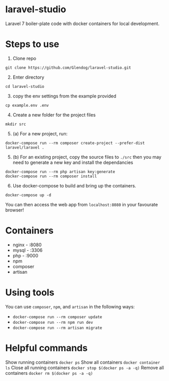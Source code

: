 # laravel-studio
Laravel 7 boiler-plate code with docker containers for local development.

# Steps to use

1) Clone repo
```
git clone https://github.com/Glendog/laravel-studio.git
```
2) Enter directory
```
cd laravel-studio
```
3) copy the env settings from the example provided
```
cp example.env .env
```
4) Create a new folder for the project files
```
mkdir src
```
5) (a) For a new project, run:
```
docker-compose run --rm composer create-project --prefer-dist laravel/laravel .
```
5) (b) For an existing project, copy the source files to `./src` then you may need to generate a new key and install the dependancies
```
docker-compose run --rm php artisan key:generate
docker-compose run --rm composer install
```
6) Use docker-compose to build and bring up the containers.
```
docker-compose up -d
```

You can then access the web app from `localhost:8080` in your favourate browser!

# Containers

- nginx - :8080
- mysql - :3306
- php - :9000
- npm
- composer
- artisan

# Using tools

You can use `composer`, `npm`, and `artisan` in the following ways:

- `docker-compose run --rm composer update`
- `docker-compose run --rm npm run dev`
- `docker-compose run --rm artisan migrate`

# Helpful commands

Show running containers
`docker ps`
Show all containers
`docker container ls`
Close all running containers
`docker stop $(docker ps -a -q)`
Remove all containers
`docker rm $(docker ps -a -q)`
